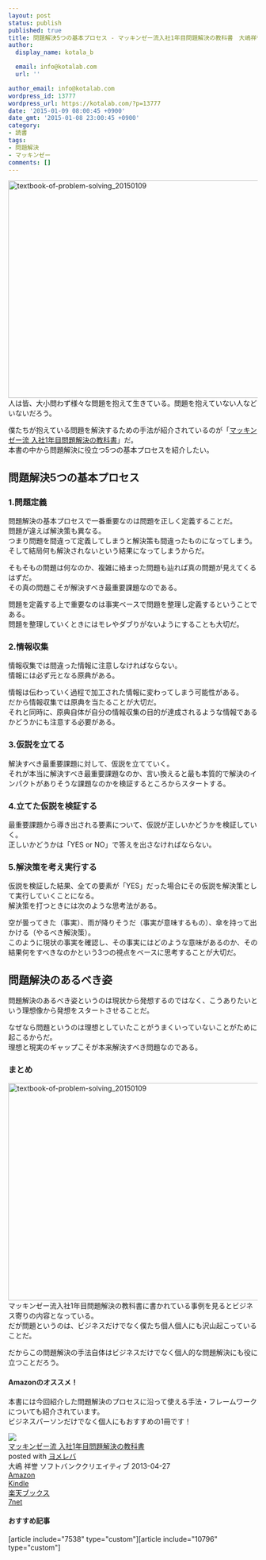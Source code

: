 ```yaml
---
layout: post
status: publish
published: true
title: 問題解決5つの基本プロセス - マッキンゼー流入社1年目問題解決の教科書　大嶋祥誉著
author:
  display_name: kotala_b

  email: info@kotalab.com
  url: ''

author_email: info@kotalab.com
wordpress_id: 13777
wordpress_url: https://kotalab.com/?p=13777
date: '2015-01-09 08:00:45 +0900'
date_gmt: '2015-01-08 23:00:45 +0900'
category:
- 読書
tags:
- 問題解決
- マッキンゼー
comments: []
---
```

<p><img src="https://kotalab.com/wp-content/uploads/textbook-of-problem-solving_20150109-780x438.jpg" alt="textbook-of-problem-solving_20150109" width="780" height="438" class="aligncenter size-large wp-image-13786" /><br />
人は皆、大小問わず様々な問題を抱えて生きている。問題を抱えていない人などいないだろう。</p>
<p>僕たちが抱えている問題を解決するための手法が紹介されているのが「<a href="https://www.amazon.co.jp/exec/obidos/asin/4797369531/same-22/" rel="nofollow" target="_blank">マッキンゼー流 入社1年目問題解決の教科書</a>」だ。<br />
本書の中から問題解決に役立つ5つの基本プロセスを紹介したい。<br />
</p>
<!--more-->
<h2>問題解決5つの基本プロセス</h2>
<h3>1.問題定義</h3>
<p><span class="b">問題解決の基本プロセスで一番重要なのは問題を正しく定義することだ。</span><br />
問題が違えば解決策も異なる。<br />
つまり問題を間違って定義してしまうと解決策も間違ったものになってしまう。<br />
そして結局何も解決されないという結果になってしまうからだ。</p>
<p>そもそもの問題は何なのか、複雑に絡まった問題も辿れば真の問題が見えてくるはずだ。<br />
その<span class="b">真の問題こそが解決すべき最重要課題</span>なのである。</p>
<p>問題を定義する上で重要なのは事実ベースで問題を整理し定義するということである。<br />
問題を整理していくときにはモレやダブりがないようにすることも大切だ。</p>
<h3>2.情報収集</h3>
<p>情報収集では間違った情報に注意しなければならない。<br />
情報には必ず元となる原典がある。</p>
<p>情報は伝わっていく過程で加工された情報に変わってしまう可能性がある。<br />
だから情報収集では原典を当たることが大切だ。<br />
それと同時に、原典自体が<span class="b">自分の情報収集の目的が達成されるような情報であるかどうか</span>にも注意する必要がある。</p>
<h3>3.仮説を立てる</h3>
<p><span class="b">解決すべき最重要課題に対して</span>、仮説を立てていく。<br />
それが本当に解決すべき最重要課題なのか、言い換えると<span class="b">最も本質的で解決のインパクトがありそうな課題なのかを検証する</span>ところからスタートする。</p>
<h3>4.立てた仮説を検証する</h3>
<p>最重要課題から導き出される要素について、仮説が正しいかどうかを検証していく。<br />
正しいかどうかは「YES or NO」で答えを出さなければならない。</p>
<h3>5.解決策を考え実行する</h3>
<p>仮説を検証した結果、全ての要素が「YES」だった場合にその仮説を解決策として実行していくことになる。<br />
解決策を打つときには次のような思考法がある。</p>
<p>空が曇ってきた（事実）、雨が降りそうだ（事実が意味するもの）、傘を持って出かける（やるべき解決策）。<br />
このように現状の事実を確認し、その事実にはどのような意味があるのか、その結果何をすべきなのかという3つの視点をベースに思考することが大切だ。</p>
<h2>問題解決のあるべき姿</h2>
<p>問題解決のあるべき姿というのは現状から発想するのではなく、こうありたいという理想像から発想をスタートさせることだ。</p>
<p>なぜなら問題というのは理想としていたことがうまくいっていないことがために起こるからだ。<br />
理想と現実のギャップこそが本来解決すべき問題なのである。</p>
<h3>まとめ</h3>
<p><img src="https://kotalab.com/wp-content/uploads/textbook-of-problem-solving_20150109-780x438.jpg" alt="textbook-of-problem-solving_20150109" width="780" height="438" class="aligncenter size-large wp-image-13786" /><br />
マッキンゼー流入社1年目問題解決の教科書に書かれている事例を見るとビジネス寄りの内容となっている。<br />
だが問題というのは、ビジネスだけでなく僕たち個人個人にも沢山起こっていることだ。</p>
<p>だからこの問題解決の手法自体はビジネスだけでなく個人的な問題解決にも役に立つことだろう。</p>
<h4 class="aam">Amazonのオススメ！</h4>
<p>本書には今回紹介した問題解決のプロセスに沿って使える手法・フレームワークについても紹介されています。<br />
ビジネスパーソンだけでなく個人にもおすすめの1冊です！</p>
<div class="booklink-box">
<div class="booklink-image"><a href="https://www.amazon.co.jp/exec/obidos/asin/4797369531/same-22/" rel="nofollow" target="_blank"><img src="https://images-fe.ssl-images-amazon.com/images/I/41k8ZeDFCmL._SL160_.jpg" style="border: none;" /></a></div>
<div class="booklink-info">
<div class="booklink-name"><a href="https://www.amazon.co.jp/exec/obidos/asin/4797369531/same-22/" rel="nofollow" target="_blank">マッキンゼー流 入社1年目問題解決の教科書</a>
<div class="booklink-powered-date">posted with <a href="https://yomereba.com" rel="nofollow" target="_blank">ヨメレバ</a></div>
</div>
<div class="booklink-detail">大嶋 祥誉 ソフトバンククリエイティブ 2013-04-27    </div>
<div class="booklink-link2">
<div class="shoplinkamazon"><a href="https://www.amazon.co.jp/exec/obidos/asin/4797369531/same-22/" rel="nofollow" target="_blank" title="アマゾン" >Amazon</a></div>
<div class="shoplinkkindle"><a href="https://www.amazon.co.jp/exec/obidos/ASIN/B00FOJ0BKQ/same-22/" rel="nofollow" target="_blank" >Kindle</a></div>
<div class="shoplinkrakuten"><a href="http://c.af.moshimo.com/af/c/click?a_id=374939&p_id=56&pc_id=56&pl_id=637&s_v=b5Rz2P0601xu&url=http%3A%2F%2Fbooks.rakuten.co.jp%2Frb%2F12279957%2F" rel="nofollow" target="_blank" title="楽天ブックス" >楽天ブックス</a></div>
<div class="shoplinkseven"><a href="https://ck.jp.ap.valuecommerce.com/servlet/referral?sid=2967684&pid=883100332&vc_url=http%3A%2F%2Fwww.7netshopping.jp%2Fbooks%2Fsearch_result%2F%3Fctgy%3Dbooks%26code%3D4797369531" rel="nofollow" target="_blank" title="セブンネットショッピング" >7net</a></div>
</p></div>
</div>
<div class="booklink-footer"></div>
</div>
<h4 class="rel">おすすめ記事</h4>
<p>[article include="7538" type="custom"][article include="10796" type="custom"]</p>
<div class="clear"></div>

